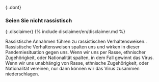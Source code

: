 {:.dont}
### Seien Sie nicht rassistisch

{:.disclaimer}
{% include disclaimer/en/disclaimer.md %}


Rassistische Annahmen führen zu rassistischen Verhaltensweisen.. Rassistische Verhaltensweisen spalten uns und wirken in dieser Pandemiesituation gegen uns. Wenn wir uns per Rasse, ethnischer Zugehörigkeit, oder Nationalität spalten, in dem Fall gewinnt das Virus. Wenn wir uns unabhängig von Rasse, ethnische Zugehörigkeit, oder Nationalität vereinen, nur dann können wir das Virus zusammen niederschlagen.
